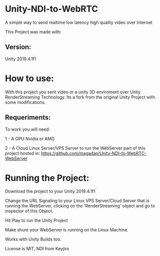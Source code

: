 # Unity-NDI-to-WebRTC
A simple way to send realtime low latency high quality video over Internet

This Project was made with:

## Version: ##

Unity 2019.4.1f1 

# How to use: #

With this project you sent video or a unity 3D enviroment over Untiy RenderStreaming Technology. Its a fork from the original Unity Project with some modifications.

## Requeriments: ##

To work you will need:

1 - A GPU Nvidia or AMD

2 - A Cloud Linux Server/VPS Server to run the WebServer part of this project hosted in: 
https://github.com/magadan/Unity-NDI-to-WebRTC-WebServer

# Running the Project: #

Download the project to your Unity 2019.4.1f1

Change the URL Signaling to your Linux VPS Server/Cloud Server that is running the WebServer, clicking on the 'RenderStreaming' object and go to inspector of this Object.

Hit Play to run the Unity Project

Make shure your WebServer is running on the Linux Machine.

Works with Unity Builds too.



License is MIT, NDI from Keyjiro


